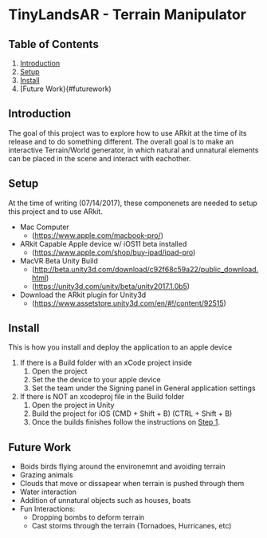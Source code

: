 # TinyLandsAR - Terrain Manipulator

## Table of Contents
1. [Introduction](#introduction)
2. [Setup](#setup)
3. [Install](#install)
4. [Future Work}(#futurework)

## Introduction <a name="introduction"></a>
The goal of this project was to explore how to use ARkit at the time of its release and to do something different. The overall goal is to make an interactive Terrain/World generator, 
in which natural and unnatural elements can be placed in the scene and interact with eachother.

## Setup <a name="setup"></a>
At the time of writing (07/14/2017), these componenets are needed to setup this project and to use ARkit.

- Mac Computer
	- (https://www.apple.com/macbook-pro/)
- ARkit Capable Apple device w/ iOS11 beta installed
	- (https://www.apple.com/shop/buy-ipad/ipad-pro)
- MacVR Beta Unity Build 
	- (http://beta.unity3d.com/download/c92f68c59a22/public_download.html)
	- (https://unity3d.com/unity/beta/unity2017.1.0b5)
- Download the ARkit plugin for Unity3d 
	- (https://www.assetstore.unity3d.com/en/#!/content/92515)

## Install <a name="install"></a>
This is how you install and deploy the application to an apple device

1. If there is a Build folder with an xCode project inside <a name="install-step1"></a>
	1. Open the project
	2. Set the the device to your apple device
	3. Set the team under the Signing panel in General application settings
2. If there is NOT an xcodeproj file in the Build folder
	1. Open the project in Unity
	2. Build the project for iOS (CMD + Shift + B) (CTRL + Shift + B)
	3. Once the builds finishes follow the instructions on [Step 1](#install-step1).

## Future Work <a name="futurework"></a>
- Boids birds flying around the environemnt and avoiding terrain
- Grazing animals
- Clouds that move or dissapear when terrain is pushed through them
- Water interaction
- Addition of unnatural objects such as houses, boats
- Fun Interactions:
	- Dropping bombs to deform terrain
	- Cast storms through the terrain (Tornadoes, Hurricanes, etc)
	


